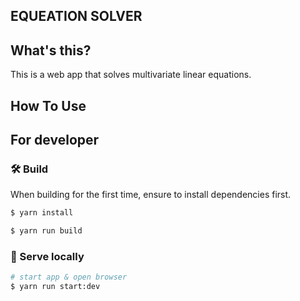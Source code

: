 EQUEATION SOLVER
--

## What's this?

This is a web app that solves multivariate linear equations.

## How To Use

## For developer

### 🛠️ Build

When building for the first time, ensure to install dependencies first.

```sh
$ yarn install
```

```sh
$ yarn run build
```

### 🔬 Serve locally

```sh
# start app & open browser
$ yarn run start:dev
```
